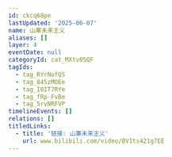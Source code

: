 ```yaml
---
id: ckcq68pe
lastUpdated: '2025-06-07'
name: 山寨未来主义
aliases: []
layer: 4
eventDate: null
categoryId: cat_MXtv05QF
tagIds:
  - tag_RYrNofQS
  - tag_845zMOEe
  - tag_I0IT7RYe
  - tag_fRp-FvBe
  - tag_5rvNRFVP
timelineEvents: []
relations: []
titledLinks:
  - title: '链接: 山寨未来主义'
    url: www.bilibili.com/video/BV1ts421g7EE
---
```


